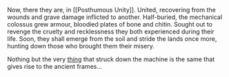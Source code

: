 Now, there they are, in [[Posthumous Unity]]. 
United, recovering from the wounds and grave damage inflicted to another.
Half-buried, the mechanical colossus grew armour, bloodied plates of bone and chitin. 
Sought out to revenge the cruelty and recklessness they both experienced during their life. 
Soon, they shall emerge from the soil and stride the lands once more, hunting down those who brought them their misery.

Nothing but the very [thing](red%20plague) that struck down the machine is the same that gives rise to the ancient frames...